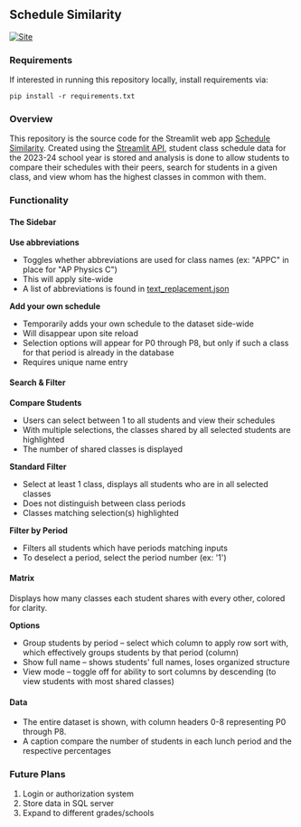## Schedule Similarity
[![Site][Streamlit]][site-url]

### Requirements
If interested in running this repository locally, install requirements via:

```
pip install -r requirements.txt
```

### Overview
This repository is the source code for the Streamlit web app [Schedule Similarity](https://iuruoy-shao-schedule-similarity-main-sz6k3f.streamlit.app/). Created using the [Streamlit API](https://streamlit.io/), student class schedule data for the 2023-24 school year is stored and analysis is done to allow students to compare their schedules with their peers, search for students in a given class, and view whom has the highest classes in common with them.

### Functionality
#### The Sidebar

**Use abbreviations** 
* Toggles whether abbreviations are used for class names (ex: "APPC" in place for "AP Physics C")
* This will apply site-wide
* A list of abbreviations is found in [text_replacement.json](text_replacement.json)

**Add your own schedule**
* Temporarily adds your own schedule to the dataset side-wide
* Will disappear upon site reload
* Selection options will appear for P0 through P8, but only if such a class for that period is already in the database
* Requires unique name entry

#### Search & Filter
**Compare Students**
* Users can select between 1 to all students and view their schedules
* With multiple selections, the classes shared by all selected students are highlighted
* The number of shared classes is displayed

**Standard Filter**
* Select at least 1 class, displays all students who are in all selected classes
* Does not distinguish between class periods
* Classes matching selection(s) highlighted

**Filter by Period**
* Filters all students which have periods matching inputs
* To deselect a period, select the period number (ex: '1')

#### Matrix
Displays how many classes each student shares with every other, colored for clarity.

**Options**
* Group students by period – select which column to apply row sort with, which effectively groups students by that period (column)
* Show full name – shows students' full names, loses organized structure
* View mode – toggle off for ability to sort columns by descending (to view students with most shared classes)

#### Data
* The entire dataset is shown, with column headers 0-8 representing P0 through P8.
* A caption compare the number of students in each lunch period and the respective percentages

### Future Plans
1. Login or authorization system
2. Store data in SQL server
3. Expand to different grades/schools

[Streamlit]: https://img.shields.io/badge/Streamlit-View%20Site-000000?style=flat-square&logo=streamlit&logoColor=#FF4B4B
[site-url]: https://iuruoy-shao-schedule-similarity-main-sz6k3f.streamlit.app/